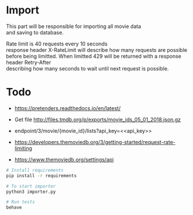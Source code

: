 # Import

This part will be responsible for importing all movie data  
and saving to database. 

Rate limit is 40 requests every 10 seconds  
response header X-RateLimit will describe how many requests are possible  
before being limitted. 
When limitted 429 will be returned with a response header Retry-After  
describing how many seconds to wait until next request is possible.

# Todo

* https://pretenders.readthedocs.io/en/latest/
* Get file http://files.tmdb.org/p/exports/movie_ids_05_01_2018.json.gz
* endpoint/3/movie/{movie_id}/lists?api_key=<<api_key>>

* https://developers.themoviedb.org/3/getting-started/request-rate-limiting
* https://www.themoviedb.org/settings/api


```bash
# Install requirements
pip install -r requirements

# To start importer
python3 importer.py

# Run tests
behave
```